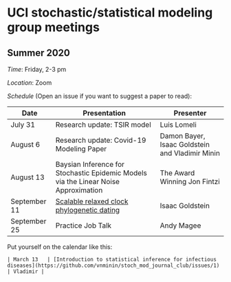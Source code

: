 # UCI stochastic/statistical modeling group meetings

## Summer 2020

*Time*: Friday, 2-3 pm

*Location*: Zoom

*Schedule* (Open an issue if you want to suggest a paper to read):

| Date   | Presentation   | Presenter    |
|--------|----------------|--------------|
| July 31  | Research update: TSIR model  |   Luis Lomeli  |
| August 6 | Research update: Covid-19 Modeling Paper | Damon Bayer, Isaac Goldstein and Vladimir Minin|
|August 13 | Baysian Inference for Stochastic Epidemic Models via the Linear Noise Approximation| The Award Winning Jon Fintzi|
|September 11|  [Scalable relaxed clock phylogenetic dating](https://academic.oup.com/ve/article/3/2/vex025/4100592) | Isaac Goldstein|
|September 25| Practice Job Talk | Andy Magee|



Put yourself on the calendar like this:
```
| March 13   | [Introduction to statistical inference for infectious diseases](https://github.com/vnminin/stoch_mod_journal_club/issues/1) | Vladimir |
```
